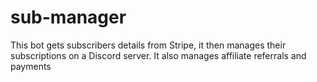 # sub-manager

This bot gets subscribers details from Stripe, it then manages their subscriptions on a Discord server. It also manages affiliate referrals and payments
